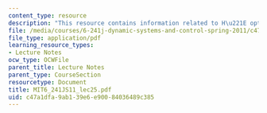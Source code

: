 ```yaml
---
content_type: resource
description: "This resource contains information related to H\u221E optimization."
file: /media/courses/6-241j-dynamic-systems-and-control-spring-2011/c47a1dfa9ab139e6e90084036489c385_MIT6_241JS11_lec25.pdf
file_type: application/pdf
learning_resource_types:
- Lecture Notes
ocw_type: OCWFile
parent_title: Lecture Notes
parent_type: CourseSection
resourcetype: Document
title: MIT6_241JS11_lec25.pdf
uid: c47a1dfa-9ab1-39e6-e900-84036489c385
---
```

